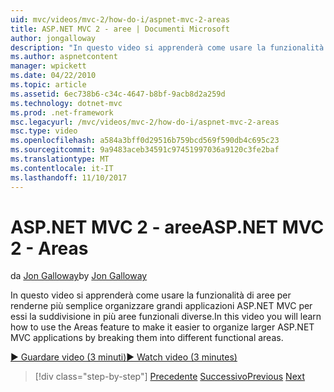 ```yaml
---
uid: mvc/videos/mvc-2/how-do-i/aspnet-mvc-2-areas
title: ASP.NET MVC 2 - aree | Documenti Microsoft
author: jongalloway
description: "In questo video si apprenderà come usare la funzionalità di aree per renderne più semplice organizzare applicazioni ASP.NET MVC di grandi dimensioni suddividendo li in diversi funct..."
ms.author: aspnetcontent
manager: wpickett
ms.date: 04/22/2010
ms.topic: article
ms.assetid: 6ec738b6-c34c-4647-b8bf-9acb8d2a259d
ms.technology: dotnet-mvc
ms.prod: .net-framework
msc.legacyurl: /mvc/videos/mvc-2/how-do-i/aspnet-mvc-2-areas
msc.type: video
ms.openlocfilehash: a584a3bff0d29516b759bcd569f590db4c695c23
ms.sourcegitcommit: 9a9483aceb34591c97451997036a9120c3fe2baf
ms.translationtype: MT
ms.contentlocale: it-IT
ms.lasthandoff: 11/10/2017
---
```

<a name="aspnet-mvc-2---areas"></a><span data-ttu-id="7b6d3-103">ASP.NET MVC 2 - aree</span><span class="sxs-lookup"><span data-stu-id="7b6d3-103">ASP.NET MVC 2 - Areas</span></span>
====================
<span data-ttu-id="7b6d3-104">da [Jon Galloway](https://github.com/jongalloway)</span><span class="sxs-lookup"><span data-stu-id="7b6d3-104">by [Jon Galloway](https://github.com/jongalloway)</span></span>

<span data-ttu-id="7b6d3-105">In questo video si apprenderà come usare la funzionalità di aree per renderne più semplice organizzare grandi applicazioni ASP.NET MVC per essi la suddivisione in più aree funzionali diverse.</span><span class="sxs-lookup"><span data-stu-id="7b6d3-105">In this video you will learn how to use the Areas feature to make it easier to organize larger ASP.NET MVC applications by breaking them into different functional areas.</span></span>

[<span data-ttu-id="7b6d3-106">&#9654; Guardare video (3 minuti)</span><span class="sxs-lookup"><span data-stu-id="7b6d3-106">&#9654; Watch video (3 minutes)</span></span>](https://channel9.msdn.com/Blogs/ASP-NET-Site-Videos/aspnet-mvc-2-areas)

>[!div class="step-by-step"]
<span data-ttu-id="7b6d3-107">[Precedente](mvc2-template-customization.md)
[Successivo](aspnet-mvc-2-render-action.md)</span><span class="sxs-lookup"><span data-stu-id="7b6d3-107">[Previous](mvc2-template-customization.md)
[Next](aspnet-mvc-2-render-action.md)</span></span>
